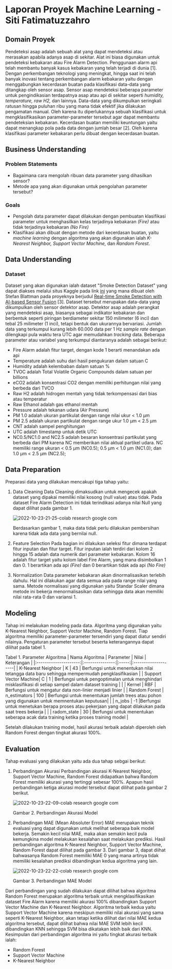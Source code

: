 # Laporan Proyek Machine Learning - Siti Fatimatuzzahro

## **Domain Proyek**
Pendeteksi asap adalah sebuah alat yang dapat mendeteksi atau merasakan apabila adanya asap di sekitar. Alat ini biasa digunakan untuk pendeteksi kebakaran atau Fire Alarm Detection. Penggunaan alarm api telah membantu banyak kasus kebakaran yang telah terjadi di dunia [1]. Dengan perkembangan teknologi yang meningkat, hingga saat ini telah banyak inovasi tentang perkembangan alarm kebakaran yaitu dengan menggabungkan kecerdasan buatan pada klasifikasi data-data yang ditangkap oleh sensor asap. Sensor asap mendeteksi beberapa parameter untuk pengindikasian terdapatnya asap atau api di sekitar seperti *humidity, temperature, raw H2,* dan lainnya. Data-data yang dikumpulkan seringkali ratusan hingga puluhan ribu yang mana tidak efektif jika dilakukan pengamatan manual. Oleh karena itu diperlukannya sebuah klasifikasi untuk mengklasifikasikan parameter-parameter tersebut agar dapat membantu pendeteksian kebakaran. Kecerdasan buatan memiliki keuntungan yaitu dapat menangkap pola pada data dengan jumlah besar [2]. Oleh karena klasifikasi parameter kebakaran perlu dibuat dengan kecerdasan buatan.

## **Business Understanding**
### Problem Statements
* Bagaimana cara mengolah ribuan data parameter yang dihasilkan sensor?
* Metode apa yang akan digunakan untuk pengolahan parameter tersebut?

### Goals
* Pengolah data parameter dapat dilakukan dengan pembuatan klasifikasi parameter untuk menghasilkan kelas terjadinya kebakaran *(Fire)* atau tidak terjadinya kebakaran *(No Fire)*
* Klasifikasi akan dibuat dengan metode dari kecerdasan buatan, yaitu *machine learning* dengan algoritma yang akan digunakan ialah *K-Nearest Neighbor, Support Vector Machine,* dan *Random Forest*.

## **Data Understanding**
### Dataset
Dataset yang akan digunakan ialah dataset "Smoke Detection Dataset" yang dapat diakses melalui situs Kaggle pada link [ini](https://www.kaggle.com/datasets/deepcontractor/smoke-detection-dataset?datasetId=2424784) yang mana dibuat oleh Stefan Blattman pada proyeknya berjudul [Real-time Smoke Detection with AI-based Sensor Fusion](https://www.hackster.io/stefanblattmann/real-time-smoke-detection-with-ai-based-sensor-fusion-1086e6) [3]. Dataset tersebut merupakan data-data yang dikumpulkan oleh sensor detektor asap. Detektor asap adalah perangkat yang mendeteksi asap, biasanya sebagai indikator kebakaran dan berbentuk seperti piringan berdiameter sekitar 150 milimeter (6 inci) dan tebal 25 milimeter (1 inci), tetapi bentuk dan ukurannya bervariasi. Jumlah data yang terkumpul kurang lebih 60.000 data per 1 Hz *sample rate* dengan dilengkapi pula waktu tera UTC agar memudahkan *tracking* data. Beberapa parameter atau variabel yang terkumpul diantaranya adalah sebagai berikut:
* Fire Alarm adalah fitur target, dengan kode 1 berarti menandakan ada api
* Temperature adalah suhu dari hasil pengukuran dalam satuan C
* Humidity adalah kelembaban dalam satuan %
* TVOC adalah Total Volatile Organic Compounds dalam satuan per billions 
* eCO2 adalah konsentrasi CO2 dengan memiliki perhitungan nilai yang berbeda dari TVCO
* Raw H2 adalah hidrogen mentah yang tidak terkompensasi dari bias atau temperatur
* Raw Ethanol adalah gas ethanol mentah
* Pressure adalah tekanan udara (Air Pressure)
* PM 1.0 adalah ukuran partikulat dengan range nilai ukur < 1.0 µm 
* PM 2.5 adalah ukuran partikulat dengan range ukur 1.0 µm < 2.5 µm
* CNT adalah sampel penghitungan
* UTC adalah timestamp untuk detik UTC
* NC0.5/NC1.0 and NC2.5 adalah besaran konsentrasi partikulat yang berbeda dari PM karena NC memberikan nilai aktual partikel udara. NC memiliki range ukuran < 0.5 µm (NC0.5); 0.5 µm < 1.0 µm (NC1.0); dan 1.0 µm < 2.5 µm (NC2.5);


## **Data Preparation**
Preparasi data yang dilakukan mencakupi tiga tahap yaitu:
1. Data Cleaning
   Data Cleaning dimaksudkan untuk mengecek apakah dataset yang dipakai memiliki nilai kosong (null value) atau tidak. Pada dataset Fire Alarm Detection ini tidak terindikasi adanya nilai Null yang dapat dilihat pada gambar 1. 
   
   ![2022-10-23-21-25-colab research google com](https://user-images.githubusercontent.com/99231159/197401789-24caaa2b-d9d6-4910-ad09-190f160a1215.png)
   
   Berdasarkan gambar 1, maka data tidak perlu dilakukan pembersihan karena tidak ada data yang bernilai null.
2. Feature Selection
   Pada bagian ini dilakukan seleksi fitur dimana terdapat fitur inputan dan fitur target. Fitur inputan ialah terdiri dari kolom 2 hingga 15 adalah data numerik dari parameter kebakaran. Kolom 16 adalah fitur target yaitu kolom label Fire Alarm, yang mana disimbolkan 1 dan 0. 1 berartikan ada api *(Fire)* dan 0 berartikan tidak ada api *(No Fire)*
3. Normalization
   Data parameter kebakaran akan dinormalisasikan terlebih dahulu. Hal ini dilakukan agar data semua ada pada range nilai yang sama. Metode normalisasi yang digunakan yaitu Standar Scaler dimana metode ini bekerja menormalisasikan data sehingga data akan memiliki nilai rata-rata 0 dan variansi 1. 

## **Modeling**
Tahap ini melakukan modeling pada data. Algoritma yang digunakan yaitu K-Nearest Neighbor, Support Vector Machine, Random Forest. Tiap algoritma memiliki parameter-parameter tersendiri yang dapat diatur sendiri nilainya. Pengaturan parameter tersebut beserta keterangannya dapat dilihat pada tabel 1. 

Tabel 1. Parameter Algoritma
| Nama Algoritma        | Parameter       | Nilai | Keterangan          |
|:---------------------:|:---------------:|:-----:|:--------------------|
| K-Nearest Neighbor    | K               | 43    | Berfungsi untuk menentukan nilai tetangga data baru sehingga mempermudah pengklasifikasian |
| Support Vector Machine| C               | 1      | Berfungsi untuk pengoptimalan untuk menghindari misklasifikasi di setiap sampel dalam dataset training |
|                       | Kernel          | RBF   | Berfungsi untuk mengatur data non-linier menjadi linier |
| Random Forest         | n_estimators    | 100   | Berfungsi untuk menentukan jumlah trees atau pohon yang digunakan untuk memnentukan keputusan|
|                       | n_jobs          | -1    |Berfungsi untuk menetukan berapa proses atau pekerjaan yang dapat dilakukan pada saat trees bekerja |
|                       | radom_state     | 30    | Berfungsi untuk menentukan seberapa acak data training ketika proses training model |


Setelah dilakukan training model, hasil akurasi terbaik adalah diperoleh oleh Random Forest dengan tingkat akurasi 100%.

## **Evaluation**
Tahap evaluasi yang dilakukan yaitu ada dua tahap sebgai berikut:
1. Perbandingan Akurasi
   Perbandingan akurasi K-Nearest Neighbor, Support Vector Machine, Random Forest didapatkan bahwa Random Forest memiliki akurasi yang tertinggi sebesar 100%. Apapun hasil perbandingan ketiga akurasi model tersebut dapat dilihat pada gambar 2 berikut.
   
   ![2022-10-23-22-09-colab research google com](https://user-images.githubusercontent.com/99231159/197401825-d925a5b5-b754-4f6c-b8f8-31746a97a8ed.png)
   
   Gambar 2. Perbandingan Akurasi Model
   
2. Perbandingan MAE (Mean Absoluter Error)
   MAE merupakan teknik evaluasi yang dapat digunakan untuk melihat seberapa baik model bekerja. Semakin kecil nilai MAE, maka akan semakin kecil pula kemungkina model melakukan kesalahan saat melakukan prediksi. Hasil perbandingan algoritma K-Nearest Neighbor, Support Vector Machine, Random Forest dapat dilihat pada gambar 3. Dari gambar 3, dapat diihat bahwasanya Random Forest memiliki MAE 0 yang mana artinya tidak memiliki kesalahan prediksi dibandingkan kedua algoritma yang lain. 
   
   ![2022-10-23-22-22-colab research google com](https://user-images.githubusercontent.com/99231159/197401850-c1598bb9-3956-4077-a2e0-90ab6d02258e.png)
   
   Gambar 3. Perbandingan MAE Model

Dari perbandingan yang sudah dilakukan dapat dilihat bahwa algoritma Random Forest merupakan algoritma terbaik untuk mengklasifikasikan dataset Fire Alarm karena memiliki akurasi 100% dibandingkan Support Vector Machine dan K-Nearest Neighbor. Algoritma terbaik kedua yaitu Support Vector Machine karena meskipun memiliki nilai akurasi yang sama seperti K-Nearest Neighbor, akan tetapi ketika dilihat dari nilai MAE kedua algoritma tersebut, dapat dilihat bahwa nilai MAE SVM lebih kecil dibandingkan KNN sehingga SVM bisa dikatakan lebih baik dari KNN. Kesimpulan dari perbandingan algoritma ini yaitu tingkat akurasi terbaik ialah:
* Random Forest
* Support Vector Machine
* K-Nearest Neighbor
